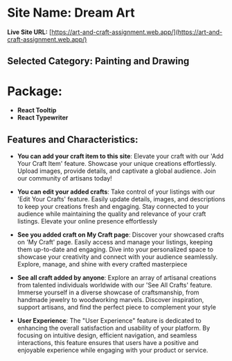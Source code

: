 # Site Name: Dream Art

**Live Site URL:** [https://art-and-craft-assignment.web.app/](https://art-and-craft-assignment.web.app/)


## Selected Category: Painting and Drawing

# Package: 
- **React Tooltip**
- **React Typewriter**



## Features and Characteristics:

- **You can add your craft item to this site**: Elevate your craft with our 'Add Your Craft Item' feature. Showcase your unique creations effortlessly. Upload images, provide details, and captivate a global audience. Join our community of artisans today!

- **You can edit your added crafts**: Take control of your listings with our 'Edit Your Crafts' feature. Easily update details, images, and descriptions to keep your creations fresh and engaging. Stay connected to your audience while maintaining the quality and relevance of your craft listings. Elevate your online presence effortlessly

- **See you added craft on My Craft page**: Discover your showcased crafts on 'My Craft' page. Easily access and manage your listings, keeping them up-to-date and engaging. Dive into your personalized space to showcase your creativity and connect with your audience seamlessly. Explore, manage, and shine with every crafted masterpiece

- **See all craft added by anyone**: Explore an array of artisanal creations from talented individuals worldwide with our 'See All Crafts' feature. Immerse yourself in a diverse showcase of craftsmanship, from handmade jewelry to woodworking marvels. Discover inspiration, support artisans, and find the perfect piece to complement your style

- **User Experience**: The "User Experience" feature is dedicated to enhancing the overall satisfaction and usability of your platform. By focusing on intuitive design, efficient navigation, and seamless interactions, this feature ensures that users have a positive and enjoyable experience while engaging with your product or service. 

